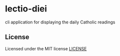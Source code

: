 # lectio-diei

cli application for displaying the daily Catholic readings

## License

Licensed under the MIT license [LICENSE](LICENSE)
